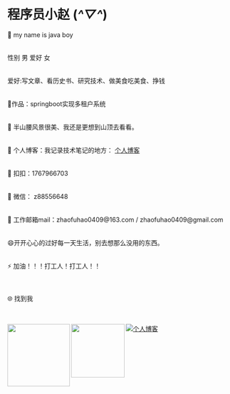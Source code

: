 # 程序员小赵 (*^▽^*)
<table> 🔭 my name is java boy </table>
<table>性别 男  爱好 女 </table>
<table> 爱好:写文章、看历史书、研究技术、做美食吃美食、挣钱</table>
<table> 🏡作品：springboot实现多租户系统</table>
<table>🌱 半山腰风景很美、我还是更想到山顶去看看。</table>
<table> 👯 个人博客：我记录技术笔记的地方： <a href="https://nwjshm.cn/"> 个人博客</a> </table>
<table> 👬 扣扣：1767966703</table>
<table> 💬 微信： z88556648  </table>
<table> 💬 工作邮箱mail：zhaofuhao0409@163.com / zhaofuhao0409@gmail.com </table>    

<table> 😄开开心心的过好每一天生活，别去想那么没用的东西。</table>
<table> ⚡ 加油！！！打工人！打工人！！</table>
<table></table>      
<table>🌐 找到我</table> 
<table></table>       
<a href="https://nwjshm.cn/"><img alt="个人博客" src="https://zfh-tuchuang.oss-cn-shanghai.aliyuncs.com/LightPicture/2023/05/733c4c3fcb7077ca.svg"/></a> 



<img align="left" height="140px" src="https://github-readme-stats.vercel.app/api?username=zhaofuhao&hide_title=true&hide_border=true&show_icons=true&include_all_commits=true&line_height=21&bg_color=0,EC6C6C,FFD479,FFFC79,73FA79&theme=graywhite&locale=cn" />
<img align="left" height="120px" src="https://github-readme-stats.vercel.app/api/top-langs/?username=zhaofuhao&hide_title=true&hide_border=true&layout=compact&bg_color=0,73FA79,73FDFF,D783FF&theme=graywhite&locale=cn" />
    

